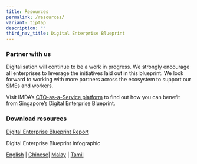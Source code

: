 ```yaml
---
title: Resources
permalink: /resources/
variant: tiptap
description: ""
third_nav_title: Digital Enterprise Blueprint
---
```

<h3>Partner with us</h3>
<p>Digitalisation will continue to be a work in progress. We strongly encourage
all enterprises to leverage the initiatives laid out in this blueprint.
We look forward to working with more partners across the ecosystem to support
our SMEs and workers.</p>
<p>Visit IMDA’s <a href="https://services2.imda.gov.sg/CTOaaS/Highlight/61/singapore-s-digital-enterprise-blueprint--powering-the-next-bound-of-digitalisation?utm_source=MCI&amp;utm_medium=website&amp;utm_campaign=DEB_landing_page" rel="noopener noreferrer nofollow" target="_blank">CTO-as-a-Service platform</a> to
find out how you can benefit from Singapore’s Digital Enterprise Blueprint.</p>
<p></p>
<h3>Download resources</h3>
<p><a href="https://file.go.gov.sg/deb-report-2024.pdf" rel="noopener noreferrer nofollow" target="_blank">Digital Enterprise Blueprint Report</a>
</p>
<p>Digital Enterprise Blueprint Infographic</p>
<p><a href="/files/Digital Economy/Digital_Enterprise_Blueprint___Infographic__30_May_2024_.pdf" rel="noopener noreferrer nofollow" target="_blank">English</a> |
<a href="/files/Digital Economy/Digital_Enterprise_Blueprint___Infographic__Chinese_.pdf" rel="noopener noreferrer nofollow" target="_blank">Chinese</a>| <a href="/files/Digital Economy/Digital_Enterprise_Blueprint___Infographic__Malay_.pdf" rel="noopener noreferrer nofollow" target="_blank">Malay</a> |
<a href="/files/Digital Economy/Digital_Enterprise_Blueprint___Infographic__Tamil_.pdf" rel="noopener noreferrer nofollow" target="_blank">Tamil</a>
</p>